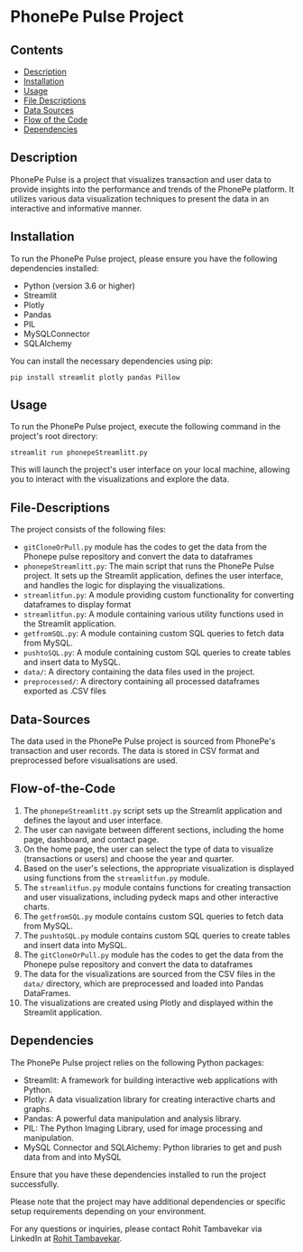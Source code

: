 # PhonePe Pulse Project

## Contents
- [Description](#Description)
- [Installation](#Installation)
- [Usage](#Usage)
- [File Descriptions](#File-Descriptions)
- [Data Sources](#Data-Sources)
- [Flow of the Code](#Flow-of-the-Code)
- [Dependencies](#Dependencies)


## Description

PhonePe Pulse is a project that visualizes transaction and user data to provide insights into the performance and trends of the PhonePe platform. It utilizes various data visualization techniques to present the data in an interactive and informative manner.

## Installation

To run the PhonePe Pulse project, please ensure you have the following dependencies installed:

- Python (version 3.6 or higher)
- Streamlit
- Plotly
- Pandas
- PIL
- MySQLConnector
- SQLAlchemy

You can install the necessary dependencies using pip:

```
pip install streamlit plotly pandas Pillow
```

## Usage

To run the PhonePe Pulse project, execute the following command in the project's root directory:

```
streamlit run phonepeStreamlitt.py
```

This will launch the project's user interface on your local machine, allowing you to interact with the visualizations and explore the data.

## File-Descriptions

The project consists of the following files:

- `gitCloneOrPull.py` module has the codes to get the data from the Phonepe pulse repository and convert the data to dataframes
- `phonepeStreamlitt.py`: The main script that runs the PhonePe Pulse project. It sets up the Streamlit application, defines the user interface, and handles the logic for displaying the visualizations.
- `streamlitfun.py`: A module providing custom functionality for converting dataframes to display format
- `streamlitfun.py`: A module containing various utility functions used in the Streamlit application.
- `getfromSQL.py`: A module containing custom SQL queries to fetch data from MySQL.
- `pushtoSQL.py`: A module containing custom SQL queries to create tables and insert data to MySQL.
- `data/`: A directory containing the data files used in the project.
- `preprocessed/`: A directory containing all processed dataframes exported as .CSV files

## Data-Sources

The data used in the PhonePe Pulse project is sourced from PhonePe's transaction and user records. The data is stored in CSV format and preprocessed before visualisations are used.

## Flow-of-the-Code

1. The `phonepeStreamlitt.py` script sets up the Streamlit application and defines the layout and user interface.
2. The user can navigate between different sections, including the home page, dashboard, and contact page.
3. On the home page, the user can select the type of data to visualize (transactions or users) and choose the year and quarter.
4. Based on the user's selections, the appropriate visualization is displayed using functions from the `streamlitfun.py` module.
5. The `streamlitfun.py` module contains functions for creating transaction and user visualizations, including pydeck maps and other interactive charts.
6. The `getfromSQL.py` module contains custom SQL queries to fetch data from MySQL.
7. The `pushtoSQL.py` module contains custom SQL queries to create tables and insert data into MySQL.
8. The `gitCloneOrPull.py` module has the codes to get the data from the Phonepe pulse repository and convert the data to dataframes
9. The data for the visualizations are sourced from the CSV files in the `data/` directory, which are preprocessed and loaded into Pandas DataFrames.
10. The visualizations are created using Plotly and displayed within the Streamlit application.

## Dependencies

The PhonePe Pulse project relies on the following Python packages:

- Streamlit: A framework for building interactive web applications with Python.
- Plotly: A data visualization library for creating interactive charts and graphs.
- Pandas: A powerful data manipulation and analysis library.
- PIL: The Python Imaging Library, used for image processing and manipulation.
- MySQL Connector and SQLAlchemy: Python libraries to get and push data from and into MySQL

Ensure that you have these dependencies installed to run the project successfully.

Please note that the project may have additional dependencies or specific setup requirements depending on your environment.

For any questions or inquiries, please contact Rohit Tambavekar via LinkedIn at [Rohit Tambavekar](https://www.linkedin.com/in/rohit-tambavekar/).

